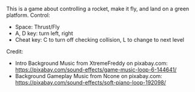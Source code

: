 This is a game about controlling a rocket, make it fly, and land on a green platform. Control:
  - Space: Thrust/Fly
  - A, D key: turn left, right
  - Cheat key: C to turn off checking collision, L to change to next level

Credit:
- Intro Background Music from XtremeFreddy on pixabay.com: https://pixabay.com/sound-effects/game-music-loop-6-144641/
- Background Gameplay Music from Ncone on pixabay.com: https://pixabay.com/sound-effects/soft-piano-loop-192098/